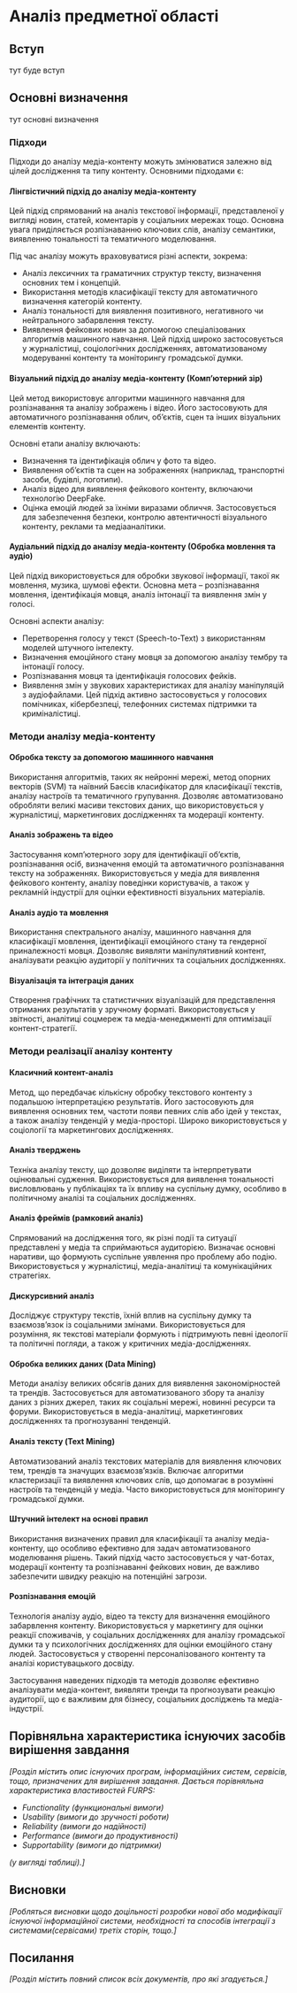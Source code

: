 # Аналіз предметної області

## Вступ

тут буде вступ



## Основні визначення

тут основні визначення

### Підходи

Підходи до аналізу медіа-контенту можуть змінюватися залежно від цілей дослідження та типу контенту. Основними підходами є:

#### **Лінгвістичний підхід до аналізу медіа-контенту**

Цей підхід спрямований на аналіз текстової інформації, представленої у вигляді новин, статей, коментарів у соціальних мережах тощо. Основна увага приділяється розпізнаванню ключових слів, аналізу семантики, виявленню тональності та тематичного моделювання.

Під час аналізу можуть враховуватися різні аспекти, зокрема:

- Аналіз лексичних та граматичних структур тексту, визначення основних тем і концепцій.
- Використання методів класифікації тексту для автоматичного визначення категорій контенту.
- Аналіз тональності для виявлення позитивного, негативного чи нейтрального забарвлення тексту.
- Виявлення фейкових новин за допомогою спеціалізованих алгоритмів машинного навчання.
  Цей підхід широко застосовується у журналістиці, соціологічних дослідженнях, автоматизованому модеруванні контенту та моніторингу громадської думки.

#### **Візуальний підхід до аналізу медіа-контенту (Комп’ютерний зір)**

Цей метод використовує алгоритми машинного навчання для розпізнавання та аналізу зображень і відео. Його застосовують для автоматичного розпізнавання облич, об’єктів, сцен та інших візуальних елементів контенту.

Основні етапи аналізу включають:

- Визначення та ідентифікація облич у фото та відео.
- Виявлення об’єктів та сцен на зображеннях (наприклад, транспортні засоби, будівлі, логотипи).
- Аналіз відео для виявлення фейкового контенту, включаючи технологію DeepFake.
- Оцінка емоцій людей за їхніми виразами обличчя.
  Застосовується для забезпечення безпеки, контролю автентичності візуального контенту, реклами та медіааналітики.

#### **Аудіальний підхід до аналізу медіа-контенту (Обробка мовлення та аудіо)**

Цей підхід використовується для обробки звукової інформації, такої як мовлення, музика, шумові ефекти. Основна мета – розпізнавання мовлення, ідентифікація мовця, аналіз інтонації та виявлення змін у голосі.

Основні аспекти аналізу:

- Перетворення голосу у текст (Speech-to-Text) з використанням моделей штучного інтелекту.
- Визначення емоційного стану мовця за допомогою аналізу тембру та інтонації голосу.
- Розпізнавання мовця та ідентифікація голосових фейків.
- Виявлення змін у звукових характеристиках для аналізу маніпуляцій з аудіофайлами.
  Цей підхід активно застосовується у голосових помічниках, кібербезпеці, телефонних системах підтримки та криміналістиці.

### **Методи аналізу медіа-контенту**

#### **Обробка тексту за допомогою машинного навчання**

Використання алгоритмів, таких як нейронні мережі, метод опорних векторів (SVM) та наївний Баєсів класифікатор для класифікації текстів, аналізу настроїв та тематичного групування. Дозволяє автоматизовано обробляти великі масиви текстових даних, що використовується у журналістиці, маркетингових дослідженнях та модерації контенту.

#### **Аналіз зображень та відео**

Застосування комп’ютерного зору для ідентифікації об’єктів, розпізнавання осіб, визначення емоцій та автоматичного розпізнавання тексту на зображеннях. Використовується у медіа для виявлення фейкового контенту, аналізу поведінки користувачів, а також у рекламній індустрії для оцінки ефективності візуальних матеріалів.

#### **Аналіз аудіо та мовлення**

Використання спектрального аналізу, машинного навчання для класифікації мовлення, ідентифікації емоційного стану та гендерної приналежності мовця. Дозволяє виявляти маніпулятивний контент, аналізувати реакцію аудиторії у політичних та соціальних дослідженнях.

#### **Візуалізація та інтеграція даних**

Створення графічних та статистичних візуалізацій для представлення отриманих результатів у зручному форматі. Використовується у звітності, аналітиці соцмереж та медіа-менеджменті для оптимізації контент-стратегії.

### **Методи реалізації аналізу контенту**

#### **Класичний контент-аналіз**

Метод, що передбачає кількісну обробку текстового контенту з подальшою інтерпретацією результатів. Його застосовують для виявлення основних тем, частоти появи певних слів або ідей у текстах, а також аналізу тенденцій у медіа-просторі. Широко використовується у соціології та маркетингових дослідженнях.

#### **Аналіз тверджень**

Техніка аналізу тексту, що дозволяє виділяти та інтерпретувати оцінювальні судження. Використовується для виявлення тональності висловлювань у публікаціях та їх впливу на суспільну думку, особливо в політичному аналізі та соціальних дослідженнях.

#### **Аналіз фреймів (рамковий аналіз)**

Спрямований на дослідження того, як різні події та ситуації представлені у медіа та сприймаються аудиторією. Визначає основні наративи, що формують суспільне уявлення про проблему або подію. Використовується у журналістиці, медіа-аналітиці та комунікаційних стратегіях.

#### **Дискурсивний аналіз**

Досліджує структуру текстів, їхній вплив на суспільну думку та взаємозв’язок із соціальними змінами. Використовується для розуміння, як текстові матеріали формують і підтримують певні ідеології та політичні погляди, а також у критичних медіа-дослідженнях.

#### **Обробка великих даних (Data Mining)**

Методи аналізу великих обсягів даних для виявлення закономірностей та трендів. Застосовується для автоматизованого збору та аналізу даних з різних джерел, таких як соціальні мережі, новинні ресурси та форуми. Використовується в медіа-аналітиці, маркетингових дослідженнях та прогнозуванні тенденцій.

#### **Аналіз тексту (Text Mining)**

Автоматизований аналіз текстових матеріалів для виявлення ключових тем, трендів та значущих взаємозв’язків. Включає алгоритми кластеризації та виявлення ключових слів, що допомагає в розумінні настроїв та тенденцій у медіа. Часто використовується для моніторингу громадської думки.

#### **Штучний інтелект на основі правил**

Використання визначених правил для класифікації та аналізу медіа-контенту, що особливо ефективно для задач автоматизованого моделювання рішень. Такий підхід часто застосовується у чат-ботах, модерації контенту та розпізнаванні фейкових новин, де важливо забезпечити швидку реакцію на потенційні загрози.

#### **Розпізнавання емоцій**

Технологія аналізу аудіо, відео та тексту для визначення емоційного забарвлення контенту. Використовується у маркетингу для оцінки реакції споживачів, у соціальних дослідженнях для аналізу громадської думки та у психологічних дослідженнях для оцінки емоційного стану людей. Застосовується у створенні персоналізованого контенту та аналізі користувацького досвіду.

Застосування наведених підходів та методів дозволяє ефективно аналізувати медіа-контент, виявляти тренди та прогнозувати реакцію аудиторії, що є важливим для бізнесу, соціальних досліджень та медіа-індустрії.

## Порівняльна характеристика існуючих засобів вирішення завдання

*[Розділ містить опис існуючих програм, інформаційних систем, сервісів, тощо, призначених для вирішення 
завдання. Дається порівняльна характеристика властивостей FURPS:*
- *Functionality (функциональні вимоги)*
- *Usability (вимоги до зручності роботи)*
- *Reliability (вимоги до надійності)*
- *Performance (вимоги до продуктивності)*
- *Supportability (вимоги до підтримки)*

 *(у вигляді таблиці).]*

## Висновки

*[Робляться висновки щодо доцільності розробки нової або модифікації існуючої інформаційної системи, необхідності та способів інтеграції з системами(сервісами) третіх сторін, тощо.]*

## Посилання

*[Розділ містить повний список всіх документів, про які згадується.]*
